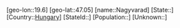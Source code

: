 ﻿---
location: [47.05,19.6]
type: City
tags:
- geo/City


SpocWebEntityId: 32717
isDeleted: false
confidential: public

---
[geo-lon::19.6]
[geo-lat::47.05]
[name::Nagyvarad]
[State::]
[Country::[Hungary](geo/Continent/Europe/Hungary.md)]
[StateId::]
[Population::]
[Unknown::]

